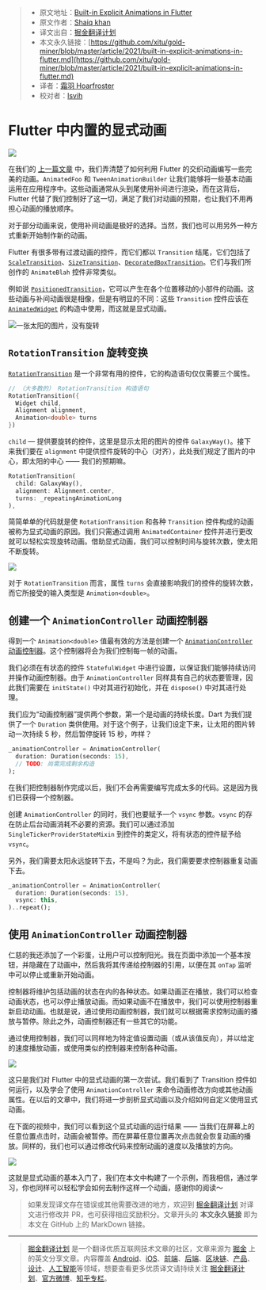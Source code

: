 > * 原文地址：[Built-in Explicit Animations in Flutter](https://medium.com/flutterdevs/built-in-explicit-animations-in-flutter-438a039dd90)
> * 原文作者：[Shaiq khan](https://medium.com/@shaiq_khan)
> * 译文出自：[掘金翻译计划](https://github.com/xitu/gold-miner)
> * 本文永久链接：[https://github.com/xitu/gold-miner/blob/master/article/2021/built-in-explicit-animations-in-flutter.md](https://github.com/xitu/gold-miner/blob/master/article/2021/built-in-explicit-animations-in-flutter.md)
> * 译者：[霜羽 Hoarfroster](https://github.com/PassionPenguin)
> * 校对者：[lsvih](https://github.com/lsvih)

# Flutter 中内置的显式动画

![](https://cdn-images-1.medium.com/max/2160/1*-VpftDFf_ArJZoyuOjqBJA.png)

在我们的 [上一篇文章](https://github.com/xitu/gold-miner/blob/master/article/2021/staggered-animation-in-flutter.md) 中，我们弄清楚了如何利用 Flutter 的交织动画编写一些完美的动画。`AnimatedFoo` 和 `TweenAnimationBuilder` 让我们能够将一些基本动画运用在应用程序中。这些动画通常从头到尾使用补间进行渲染，而在这背后，Flutter 代替了我们控制好了这一切，满足了我们对动画的预期，也让我们不用再担心动画的播放顺序。

对于部分动画来说，使用补间动画是极好的选择。当然，我们也可以用另外一种方式重新开始制作新的动画。

Flutter 有很多带有过渡动画的控件，而它们都以 `Transition` 结尾，它们包括了 [`ScaleTransition`](https://api.flutter.cn/flutter/widgets/ScaleTransition-class.html)、[`SizeTransition`](https://api.flutter.cn/flutter/widgets/SizeTransition-class.html)、[`DecoratedBoxTransition`](https://api.flutter.cn/flutter/widgets/DecoratedBoxTransition-class.html)。它们与我们所创作的 `AnimateBlah` 控件非常类似。

例如说 [`PositionedTransition`](https://api.flutter.cn/flutter/widgets/PositionedTransition-class.html)，它可以产生在各个位置移动的小部件的动画。这些动画与补间动画很是相像，但是有明显的不同：这些 `Transition` 控件应该在 [`AnimatedWidget`](https://api.flutter.cn/flutter/widgets/AnimatedWidget-class.htmlhttps://api.flutter.dev/flutter/widgets/AnimatedWidget-class.html) 的构造中使用，而这就是显式动画。

![一张太阳的图片，没有旋转](https://cdn-images-1.medium.com/max/5760/1*Rj0MJbE-gRj3gmUTwSkKog.jpeg)

## `RotationTransition` 旋转变换

[`RotationTransition`](https://api.flutter.cn/flutter/widgets/RotationTransition-class.html) 是一个非常有用的控件，它的构造语句仅仅需要三个属性。

```dart
// （大多数的） RotationTransition 构造语句
RotationTransition({
  Widget child,
  Alignment alignment,
  Animation<double> turns
})
```

`child` — 提供要旋转的控件，这里是显示太阳的图片的控件 `GalaxyWay()`。接下来我们要在 `alignment` 中提供控件旋转的中心（对齐），此处我们规定了图片的中心，即太阳的中心 —— 我们的预期嘛。

```dart
RotationTransition(
  child: GalaxyWay(),
  alignment: Alignment.center,
  turns: _repeatingAnimationLong
),
```

简简单单的代码就是使 `RotationTransition` 和各种 `Transition` 控件构成的动画被称为显式动画的原因。我们只需通过调用 `AnimatedContainer` 控件并进行更改就可以轻松实现旋转动画。借助显式动画，我们可以控制时间与旋转次数，使太阳不断旋转。

![](https://cdn-images-1.medium.com/max/2000/1*oeGSTGSJwkqzQueCykTggw.gif)

对于 `RotationTransition` 而言，属性 `turns` 会直接影响我们的控件的旋转次数，而它所接受的输入类型是 `Animation<double>`。

## 创建一个 `AnimationController` 动画控制器

得到一个 `Animation<double>` 值最有效的方法是创建一个 [`AnimationController` 动画控制器](https://api.flutter.cn/flutter/animation/AnimationController-class.html)。这个控制器将会为我们控制每一帧的动画。

我们必须在有状态的控件 `StatefulWidget` 中进行设置，以保证我们能够持续访问并操作动画控制器。由于 `AnimationController` 同样具有自己的状态要管理，因此我们需要在 `initState()` 中对其进行初始化，并在 `dispose()` 中对其进行处理。

我们应为“动画控制器”提供两个参数，第一个是动画的持续长度。Dart 为我们提供了一个 `Duration` 类供使用。对于这个例子，让我们设定下来，让太阳的图片转动一次持续 5 秒，然后暂停旋转 15 秒，咋样？

```dart
_animationController = AnimationController(
  duration: Duration(seconds: 15),
  // TODO: 尚需完成剩余构造
);
```

在我们把控制器制作完成以后，我们不会再需要编写完成太多的代码。这是因为我们已获得一个控制器。

创建 `AnimationController` 的同时，我们也要赋予一个 `vsync` 参数。`vsync` 的存在防止后台动画消耗不必要的资源。我们可以通过添加 `SingleTickerProviderStateMixin` 到控件的类定义，将有状态的控件赋予给 `vsync`。

另外，我们需要太阳永远旋转下去，不是吗？为此，我们需要要求控制器重复动画下去。

```dart
_animationController = AnimationController(
  duration: Duration(seconds: 15),
  vsync: this,
)..repeat();
```

## 使用 `AnimationController` 动画控制器

仁慈的我还添加了一个彩蛋，让用户可以控制阳光。我在页面中添加一个基本按钮，并隐藏在了动画中，然后我将其传递给控制器的引用，以便在其 `onTap` 监听中可以停止或重新开始动画。

控制器将维护包括动画的状态在内的各种状态。如果动画正在播放，我们可以检查动画状态，也可以停止播放动画。而如果动画不在播放中，我们可以使用控制器重新启动动画。也就是说，通过使用动画控制器，我们就可以根据需求控制动画的播放与暂停。除此之外，动画控制器还有一些其它的功能。

通过使用控制器，我们可以同样地为特定值设置动画（或从该值反向），并以给定的速度播放动画，或使用类似的控制器来控制各种动画。

![](https://cdn-images-1.medium.com/max/2000/1*qmRBKLFSVNTvW8-uWFvbKw.gif)

这只是我们对 Flutter 中的显式动画的第一次尝试。我们看到了 Transition 控件如何运行，以及学会了使用 `AnimationController` 来命令动画修改方向或其他动画属性。在以后的文章中，我们将进一步剖析显式动画以及介绍如何自定义使用显式动画。

在下面的视频中，我们可以看到这个显式动画的运行结果 —— 当我们在屏幕上的任意位置点击时，动画会被暂停。而在屏幕任意位置再次点击就会恢复动画的播放。同样的，我们也可以通过修改代码来控制动画的速度以及播放的方向。

![](https://cdn-images-1.medium.com/max/2000/1*y7sP1wxW1UHb_42Wv2foUw.gif)

这就是显式动画的基本入门了，我们在本文中构建了一个示例，而我相信，通过学习，你也同样可以轻松学会如何去制作这样一个动画，感谢你的阅读～

> 如果发现译文存在错误或其他需要改进的地方，欢迎到 [掘金翻译计划](https://github.com/xitu/gold-miner) 对译文进行修改并 PR，也可获得相应奖励积分。文章开头的 **本文永久链接** 即为本文在 GitHub 上的 MarkDown 链接。

---

> [掘金翻译计划](https://github.com/xitu/gold-miner) 是一个翻译优质互联网技术文章的社区，文章来源为 [掘金](https://juejin.im) 上的英文分享文章。内容覆盖 [Android](https://github.com/xitu/gold-miner#android)、[iOS](https://github.com/xitu/gold-miner#ios)、[前端](https://github.com/xitu/gold-miner#前端)、[后端](https://github.com/xitu/gold-miner#后端)、[区块链](https://github.com/xitu/gold-miner#区块链)、[产品](https://github.com/xitu/gold-miner#产品)、[设计](https://github.com/xitu/gold-miner#设计)、[人工智能](https://github.com/xitu/gold-miner#人工智能)等领域，想要查看更多优质译文请持续关注 [掘金翻译计划](https://github.com/xitu/gold-miner)、[官方微博](http://weibo.com/juejinfanyi)、[知乎专栏](https://zhuanlan.zhihu.com/juejinfanyi)。
